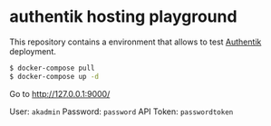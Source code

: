 # authentik hosting playground

This repository contains a environment that allows to test [Authentik](https://goauthentik.io/) deployment.

```sh
$ docker-compose pull
$ docker-compose up -d
```

Go to http://127.0.0.1:9000/

User: `akadmin`
Password: `password`
API Token: `passwordtoken`
